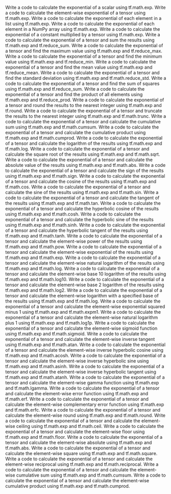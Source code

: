 Write a code to calculate the exponential of a scalar using tf.math.exp.
Write a code to calculate the element-wise exponential of a tensor using tf.math.exp.
Write a code to calculate the exponential of each element in a list using tf.math.exp.
Write a code to calculate the exponential of each element in a NumPy array using tf.math.exp.
Write a code to calculate the exponential of a constant multiplied by a tensor using tf.math.exp.
Write a code to calculate the exponential of a tensor and sum the results using tf.math.exp and tf.reduce_sum.
Write a code to calculate the exponential of a tensor and find the maximum value using tf.math.exp and tf.reduce_max.
Write a code to calculate the exponential of a tensor and find the minimum value using tf.math.exp and tf.reduce_min.
Write a code to calculate the exponential of a tensor and find the mean value using tf.math.exp and tf.reduce_mean.
Write a code to calculate the exponential of a tensor and find the standard deviation using tf.math.exp and tf.math.reduce_std.
Write a code to calculate the exponential of a tensor and find the sum of squares using tf.math.exp and tf.reduce_sum.
Write a code to calculate the exponential of a tensor and find the product of all elements using tf.math.exp and tf.reduce_prod.
Write a code to calculate the exponential of a tensor and round the results to the nearest integer using tf.math.exp and tf.round.
Write a code to calculate the exponential of a tensor and truncate the results to the nearest integer using tf.math.exp and tf.math.trunc.
Write a code to calculate the exponential of a tensor and calculate the cumulative sum using tf.math.exp and tf.math.cumsum.
Write a code to calculate the exponential of a tensor and calculate the cumulative product using tf.math.exp and tf.math.cumprod.
Write a code to calculate the exponential of a tensor and calculate the logarithm of the results using tf.math.exp and tf.math.log.
Write a code to calculate the exponential of a tensor and calculate the square root of the results using tf.math.exp and tf.math.sqrt.
Write a code to calculate the exponential of a tensor and calculate the absolute value of the results using tf.math.exp and tf.math.abs.
Write a code to calculate the exponential of a tensor and calculate the sign of the results using tf.math.exp and tf.math.sign.
Write a code to calculate the exponential of a tensor and calculate the cosine of the results using tf.math.exp and tf.math.cos.
Write a code to calculate the exponential of a tensor and calculate the sine of the results using tf.math.exp and tf.math.sin.
Write a code to calculate the exponential of a tensor and calculate the tangent of the results using tf.math.exp and tf.math.tan.
Write a code to calculate the exponential of a tensor and calculate the hyperbolic cosine of the results using tf.math.exp and tf.math.cosh.
Write a code to calculate the exponential of a tensor and calculate the hyperbolic sine of the results using tf.math.exp and tf.math.sinh.
Write a code to calculate the exponential of a tensor and calculate the hyperbolic tangent of the results using tf.math.exp and tf.math.tanh.
Write a code to calculate the exponential of a tensor and calculate the element-wise power of the results using tf.math.exp and tf.math.pow.
Write a code to calculate the exponential of a tensor and calculate the element-wise exponential of the results using tf.math.exp and tf.math.exp.
Write a code to calculate the exponential of a tensor and calculate the element-wise natural logarithm of the results using tf.math.exp and tf.math.log.
Write a code to calculate the exponential of a tensor and calculate the element-wise base 10 logarithm of the results using tf.math.exp and tf.math.log10.
Write a code to calculate the exponential of a tensor and calculate the element-wise base 2 logarithm of the results using tf.math.exp and tf.math.log2.
Write a code to calculate the exponential of a tensor and calculate the element-wise logarithm with a specified base of the results using tf.math.exp and tf.math.log.
Write a code to calculate the exponential of a tensor and calculate the element-wise exponential squared minus 1 using tf.math.exp and tf.math.expm1.
Write a code to calculate the exponential of a tensor and calculate the element-wise natural logarithm plus 1 using tf.math.exp and tf.math.log1p.
Write a code to calculate the exponential of a tensor and calculate the element-wise sigmoid function using tf.math.exp and tf.math.sigmoid.
Write a code to calculate the exponential of a tensor and calculate the element-wise inverse tangent using tf.math.exp and tf.math.atan.
Write a code to calculate the exponential of a tensor and calculate the element-wise inverse hyperbolic cosine using tf.math.exp and tf.math.acosh.
Write a code to calculate the exponential of a tensor and calculate the element-wise inverse hyperbolic sine using tf.math.exp and tf.math.asinh.
Write a code to calculate the exponential of a tensor and calculate the element-wise inverse hyperbolic tangent using tf.math.exp and tf.math.atanh.
Write a code to calculate the exponential of a tensor and calculate the element-wise gamma function using tf.math.exp and tf.math.lgamma.
Write a code to calculate the exponential of a tensor and calculate the element-wise error function using tf.math.exp and tf.math.erf.
Write a code to calculate the exponential of a tensor and calculate the element-wise complementary error function using tf.math.exp and tf.math.erfc.
Write a code to calculate the exponential of a tensor and calculate the element-wise round using tf.math.exp and tf.math.round.
Write a code to calculate the exponential of a tensor and calculate the element-wise ceiling using tf.math.exp and tf.math.ceil.
Write a code to calculate the exponential of a tensor and calculate the element-wise floor using tf.math.exp and tf.math.floor.
Write a code to calculate the exponential of a tensor and calculate the element-wise absolute using tf.math.exp and tf.math.abs.
Write a code to calculate the exponential of a tensor and calculate the element-wise square using tf.math.exp and tf.math.square.
Write a code to calculate the exponential of a tensor and calculate the element-wise reciprocal using tf.math.exp and tf.math.reciprocal.
Write a code to calculate the exponential of a tensor and calculate the element-wise cumulative sum using tf.math.exp and tf.math.cumsum.
Write a code to calculate the exponential of a tensor and calculate the element-wise cumulative product using tf.math.exp and tf.math.cumprod.